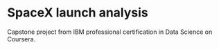 # SpaceX launch analysis

Capstone project from IBM professional certification in Data Science on Coursera.


